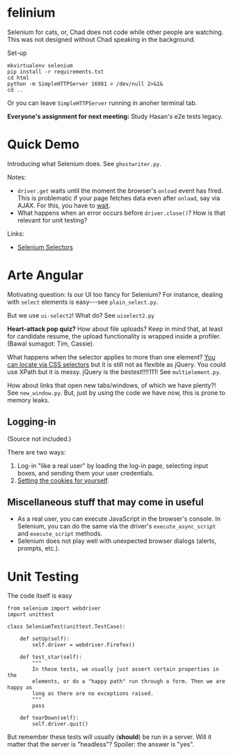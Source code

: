 # felinium

Selenium for cats, or, Chad does not code while other people are watching. This
was not designed without Chad speaking in the background.

Set-up

    mkvirtualenv selenium
    pip install -r requirements.txt
    cd html
    python -m SimpleHTTPServer 16981 > /dev/null 2>&1&
    cd ..

Or you can leave `SimpleHTTPServer` running in anoher terminal tab.

**Everyone's assignment for next meeting:** Study Hasan's e2e tests legacy.

# Quick Demo

Introducing what Selenium does. See `ghostwriter.py`.

Notes:

- `driver.get` waits until the moment the browser's `onload` event has fired.
This is problematic if your page fetches data even after `onload`, say via AJAX.
For this, you have to [wait](http://selenium-python.readthedocs.io/waits.html).
- What happens when an error occurs before `driver.close()`? How is that relevant
for unit testing?

Links:

- [Selenium Selectors](http://selenium-python.readthedocs.io/locating-elements.html#locating-elements)

# Arte Angular

Motivating question: Is our UI too fancy for Selenium? For instance, dealing with
`select` elements is easy---see `plain_select.py`.

But we use `ui-select2`! What do? See `uiselect2.py`

**Heart-attack pop quiz?** How about file uploads? Keep in mind that, at least for
candidate resume, the upload functionality is wrapped inside a profiler. (Bawal
sumagot: Tim, Cassie).

What happens when the selector applies to more than one element? [You can locate
via CSS selectors](https://www.kalibrr.com/employers/signup) but it is still not
as flexible as jQuery. You could use XPath but it is messy. jQuery is the bestest!!!!111!
See `multielement.py`.

How about links that open new tabs/windows, of which we have plenty?! See
`new_window.py`. But, just by using the code we have now, this is prone to
memory leaks.

## Logging-in

(Source not included.)

There are two ways:

1. Log-in "like a real user" by loading the log-in page, selecting input boxes,
and sending them your user credentials.
2. [Setting the cookies for yourself](http://selenium-python.readthedocs.io/navigating.html#cookies).

## Miscellaneous stuff that may come in useful

- As a real user, you can execute JavaScript in the browser's console. In
Selenium, you can do the same via the driver's `execute_async_script` and
`execute_script` methods.
- Selenium does not play well with unexpected browser dialogs (alerts, prompts,
etc.).

# Unit Testing

The code itself is easy

```
from selenium import webdriver
import unittest

class SeleniumTest(unittest.TestCase):
    
    def setUp(self):
        self.driver = webdriver.Firefox()

    def test_star(self):
        """
        In these tests, we usually just assert certain properties in the
        elements, or do a "happy path" run through a form. Then we are happy as
        long as there are no exceptions raised.
        """
        pass

    def tearDown(self):
        self.driver.quit()
```

But remember these tests will usually (**should**) be run in a server. Will it
matter that the server is "headless"? Spoiler: the answer is "yes".
